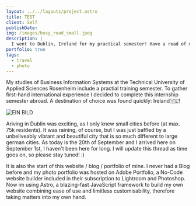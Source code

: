 ```yaml
---
layout: ../../layouts/project.astro
title: TEST
client: Self
publishDate: 
img: /images/busy_road_small.jpeg
description: |
  I went to Dublin, Ireland for my practical semester! Have a read of my experience! :)
portfolio: true  
tags:
  - travel
  - photo  
---
```


My studies of Business Information Systems at the Technical University of Applied Sciences Rosenheim include a practial training semester. To gather first-hand international experience I decided to complete this internship semester abroad. A destination of choice was found quickly: Ireland🇮🇪!

![EIN BILD](/images/busy_road_small.jpeg "Hey its a title")

Ariving in Dublin was exciting, as I only knew small cities before (at max. 75k residents). It was raining, of course, but I was just baffled by a unbeliveably vibrant and beautiful city that is so much different to large german cities. As today is the 20th of September and I arrived here on September 1st, I haven't been here for long. I will update this thread as time goes on, so please stay tuned! :)

It is also the start of this website / blog / portfolio of mine. I never had a Blog before and my photo portfolio was hosted on Adobe Portfolio, a No-Code website builder included in their subscription to Lightroom and Photoshop. Now im using Astro, a blazing-fast JavaScript framework to build my own website combining ease of use and limitless customisability, therefore taking matters into my own hand.
